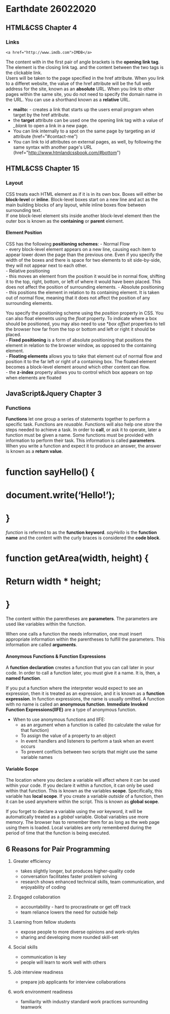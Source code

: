 # Earthdate 26022020

## HTML&CSS Chapter 4

### Links

```
<a href="http://www.imdb.com">IMDB</a>
```

The content with in the first pair of angle brackets is the **opening link tag**. The *</a>* element is the closing link tag. and the content between the two tags is the clickable link.  
Users will be taken to the page specified in the href attribute. When you link to a differet website, the value of the href attribute will be the full web address for the site, known as an **absolute** URL. When you link to other pages within the same site, you do not need to specify the domain name in the URL. You can use a shorthand known as a **relative** URL.

* **mailto:** - creates a link that starts up the users email program when target by the href attribute.  
* the **target** attribute can be used one the opening link tag with a value of *_blank* to open a link in a new page.  
* You can link internally to a spot on the same page by targeting an *id* attribute (href="#contact-me")  
* You can link to id attributes on external pages, as well, by following the same syntax with another page's URL (href="http://www.htmlandcssbook.com/#bottom")  


## HTML&CSS Chapter 15

### Layout

CSS treats each HTML element as if it is in its own box. Boxes will either be **block-level** or **inline**. Block-level boxes start on a new line and act as the main building blocks of any layout, while inline boxes flow between surrounding text.  
If one block-level element sits inside another block-level element then the outer box is known as the **containing** or **parent** element.

#### Element Position

CSS has the following **positioning schemes**:
    - Normal Flow  
        - every block-level element appears on a new line, causing each item to appear lower down the page than the previous one. Even if you specify the width of the boxes and there is space for two elements to sit side-by-side, they will not appear next to each other.  
    - Relative positioning  
        - this moves an element from the position it would be in normal flow, shifting it to the top, right, bottom, or left of where it would have been placed. This does not affect the position of surrounding elements.
    - Absolute positioning  
        - this positions the element in relation to its containing element. It is taken out of normal flow, meaning that it does not affect the position of any surrounding elements.  

You specify the positioning scheme using the *position* property in CSS. You can also float elements using the *float* property. To indicate where a box should be positioned, you may also need to use **box offset* properties to tell the browser how far from the top or bottom and left or right it should be placed.  
    - **Fixed positioning** is a form of absolute positioning that positions the element in relation to the browser window, as opposed to the containing element.  
    - **Floating elements** allows you to take that element out of normal flow and position it to the far left or right of a containing box. The floated element becomes a block-level element around which other content can flow.  
    - the **z-index** property allows you to control which box appears on top when elements are floated


## JavaScript&Jquery Chapter 3

### Functions  

**Functions** let one group a series of statements together to perform a specific task. Functions are *reusable*. Functions will also help one *store* the steps needed to achieve a task. In order to **call**, or ask it to operate, later a function must be given a name. Some functions must be provided with information to perform their task. This information is called **parameters**. When you write a function and expect it to produce an answer, the answer is known as a **return value**.  

# function sayHello() {
# document.write(‘Hello!’);
# }

*function* is referred to as the **function keyword**. *sayHello* is the **function name** and the content with the curly braces is considered the **code block**.  

# function getArea(width, height) {
# Return width * height;
# }

The content within the parentheses are **parameters**. The parameters are used like variables within the function.  

When one calls a function the needs information, one must insert appropriate information within the parentheses to fulfill the parameters. This information are called **arguments**.  

#### Anonymous Functions & Function Expressions

A **function declaration** creates a function that you can call later in your code. In order to call a function later, you must give it a name. It is, then, a **named function**.  

If you put a function where the interpreter would expect to see an expression, then it is treated as an expression, and it is known as a **function expression**. In function expressions, the name is usually omitted. A function with no name is called an **anonymous function**. **Immediate Invoked Function Expressions(IIFE)** are a type of anonymous function.  
* When to use anonymous functions and IIFE:  
    - as an argument when a function is called (to calculate the value for that function)  
    - To assign the value of a property to an object
    - In event handlers and listeners to perform a task when an event occurs
    - To prevent conflicts between two scripts that might use the same variable names  

#### Variable Scope

The location where you declare a variable will affect where it can be used within your code. If you declare it within a function, it can only be used within that function. This is known as the variables **scope**. Specifically, this variable has **local scope**. If you create a variable *outside* of a function, then it can be used anywhere within the script. This is known as **global scope**.  

If you forget to declare a variable using the *var* keyword, it will be automatically treated as a *global* variable. Global variables use more memory. The browser has to remember them for as long as the web page using them is loaded. Local variables are only remembered during the period of time that the function is being executed.  


## 6 Reasons for Pair Programming

1. Greater efficiency
    - takes slightly longer, but produces higher-quality code
    - conversation facilitates faster problem solving
    - research shows enhanced technical skills, team communication, and enjoyability of coding

2. Engaged collaboration
    - accountability - hard to procrastinate or get off track
    - team reliance lowers the need for outside help

3. Learning from fellow students
    - expose people to more diverse opinions and work-styles
    - sharing and developing more rounded skill-set

4. Social skills
    - communication is key
    - people will learn to work well with others

5. Job interview readiness
    - prepare job applicants for interview collaborations

6. work environment readiness
    - familiarity with industry standard work practices surrounding teamwork